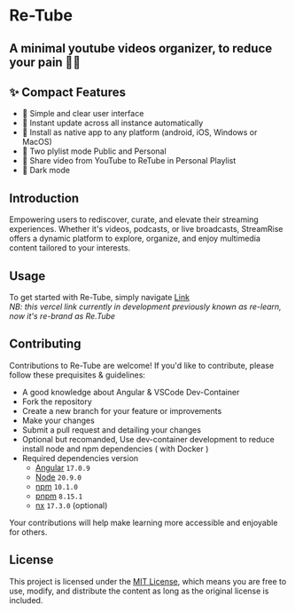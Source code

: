 # Re-Tube

## A minimal youtube videos organizer, to reduce your pain 😮‍💨

## ✨ Compact Features 

- 🚀 Simple and clear user interface
- 🚀 Instant update across all instance automatically 
- 🚀 Install as native app to any platform (android, iOS, Windows or MacOS)
- 🚀 Two plylist mode Public and Personal
- 🚀 Share video from YouTube to ReTube in Personal Playlist
- 🚀 Dark mode


## Introduction

Empowering users to rediscover, curate, and elevate their streaming experiences. Whether it's videos, podcasts, or live broadcasts, StreamRise offers a dynamic platform to explore, organize, and enjoy multimedia content tailored to your interests. 

## Usage

To get started with Re-Tube, simply navigate [Link](https://re-learn-pied.vercel.app/) <br>
_NB: this vercel link currently in development previously known as re-learn, now it's re-brand as Re.Tube_

## Contributing

Contributions to Re-Tube are welcome! If you'd like to contribute, please follow these prequisites & guidelines:

- A good knowledge about Angular & VSCode Dev-Container
- Fork the repository
- Create a new branch for your feature or improvements
- Make your changes
- Submit a pull request and detailing your changes
- Optional but recomanded, Use dev-container development to reduce install node and npm dependencies ( with Docker )
- Required dependencies version
  - [Angular](https://angular.dev) `17.0.9`
  - [Node](https://nodejs.org/en) `20.9.0`
  - [npm](https://www.npmjs.com) `10.1.0`
  - [pnpm](https://pnpm.io) `8.15.1`
  - [nx](https://nx.dev/) `17.3.0` (optional)

Your contributions will help make learning more accessible and enjoyable for others.

## License

This project is licensed under the [MIT License](LICENSE), which means you are free to use, modify, and distribute the content as long as the original license is included.
